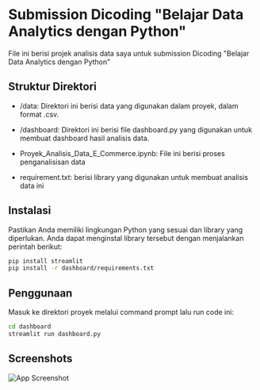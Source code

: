 
# Submission Dicoding "Belajar Data Analytics dengan Python"

File ini berisi projek analisis data saya untuk submission Dicoding "Belajar Data Analytics dengan Python"


## Struktur Direktori
* /data: Direktori ini berisi data yang digunakan dalam proyek, dalam format .csv.

* /dashboard: Direktori ini berisi file dashboard.py yang digunakan untuk membuat dashboard hasil analisis data.

* Proyek_Analisis_Data_E_Commerce.ipynb: File ini berisi proses penganalisisan data

* requirement.txt: berisi library yang digunakan untuk membuat analisis data ini




## Instalasi

Pastikan Anda memiliki lingkungan Python yang sesuai dan library yang diperlukan. Anda dapat menginstal library tersebut dengan menjalankan perintah berikut:

```bash
pip install streamlit
pip install -r dashboard/requirements.txt
```

## Penggunaan

Masuk ke direktori proyek melalui command prompt lalu run code ini:

```bash
cd dashboard
streamlit run dashboard.py
```

    
## Screenshots

![App Screenshot](https://snipboard.io/1Br0uU.jpg)

